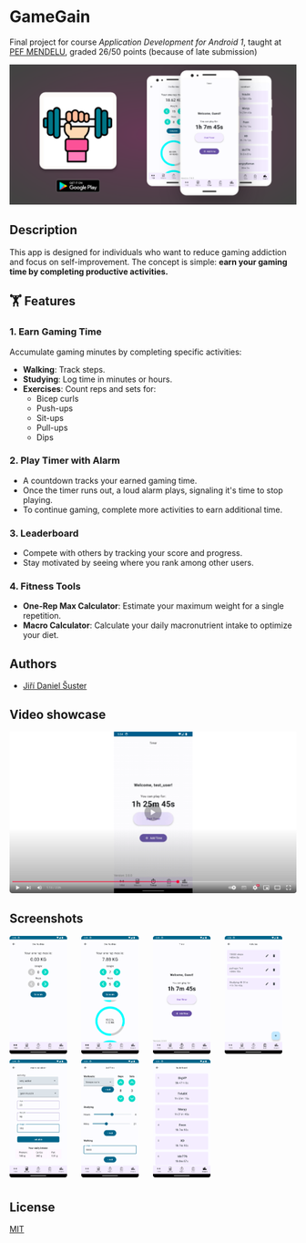 
# GameGain
Final project for course *Application Development for Android 1*, taught at [PEF MENDELU](https://pef.mendelu.cz/), graded 26/50 points (because of late submission)

![hotpot](store_assets/graphics_hotpot.png)
## Description
This app is designed for individuals who want to reduce gaming addiction and focus on self-improvement. The concept is simple: **earn your gaming time by completing productive activities.**

## 🏋️ Features  

### 1. Earn Gaming Time  
Accumulate gaming minutes by completing specific activities:  
- **Walking**: Track steps.  
- **Studying**: Log time in minutes or hours.  
- **Exercises**: Count reps and sets for:  
  - Bicep curls  
  - Push-ups  
  - Sit-ups  
  - Pull-ups  
  - Dips  

### 2. Play Timer with Alarm  
- A countdown tracks your earned gaming time.  
- Once the timer runs out, a loud alarm plays, signaling it's time to stop playing.  
- To continue gaming, complete more activities to earn additional time.  

### 3. Leaderboard  
- Compete with others by tracking your score and progress.  
- Stay motivated by seeing where you rank among other users.  

### 4. Fitness Tools  
- **One-Rep Max Calculator**: Estimate your maximum weight for a single repetition.  
- **Macro Calculator**: Calculate your daily macronutrient intake to optimize your diet.

## Authors
- [Jiří Daniel Šuster](https://www.linkedin.com/in/ji%C5%99%C3%AD-daniel-%C5%A1uster-7017b0306/)
  
## Video showcase
[![Video showcase](store_assets/screenshots/youtube_screenshot.png)](https://www.youtube.com/watch?v=JsbEfHZtHwM "Click to play")



## Screenshots

<div style="display: flex; flex-wrap: wrap;">
  <img src="store_assets/screenshots/Screenshot1.png" width="20%" style="margin-right: 5%; margin-bottom: 10px;">
  <img src="store_assets/screenshots/Screenshot2.png" width="20%" style="margin-right: 5%; margin-bottom: 10px;">
  <img src="store_assets/screenshots/Screenshot3.png" width="20%" style="margin-right: 5%; margin-bottom: 10px;">
  <img src="store_assets/screenshots/Screenshot4.png" width="20%" style="margin-right: 5%; margin-bottom: 10px;">
  <img src="store_assets/screenshots/Screenshot5.png" width="20%" style="margin-right: 5%; margin-bottom: 10px;">
  <img src="store_assets/screenshots/Screenshot6.png" width="20%" style="margin-right: 5%; margin-bottom: 10px;">
  <img src="store_assets/screenshots/Screenshot7.png" width="20%" style="margin-right: 5%; margin-bottom: 10px;">
</div>


## License

[MIT](https://choosealicense.com/licenses/mit/)

